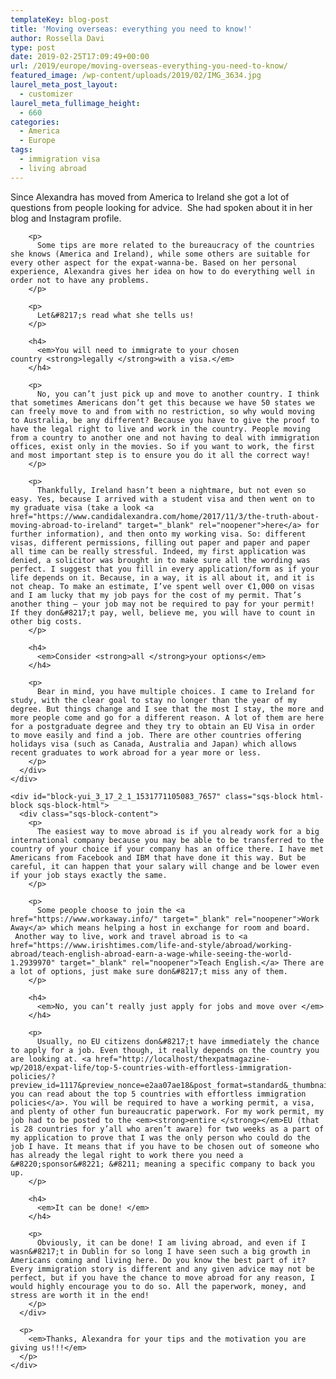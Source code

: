 ```yaml
---
templateKey: blog-post
title: 'Moving overseas: everything you need to know!'
author: Rossella Davi
type: post
date: 2019-02-25T17:09:49+00:00
url: /2019/europe/moving-overseas-everything-you-need-to-know/
featured_image: /wp-content/uploads/2019/02/IMG_3634.jpg
laurel_meta_post_layout:
  - customizer
laurel_meta_fullimage_height:
  - 660
categories:
  - America
  - Europe
tags:
  - immigration visa
  - living abroad
---
```


<div id="block-64c29220f0c69b7384b7" class="sqs-block html-block sqs-block-html">
  <div class="sqs-block-content">
    <div id="block-64c29220f0c69b7384b7" class="sqs-block html-block sqs-block-html">
      <div class="sqs-block-content">
        <p>
          Since Alexandra has moved from America to Ireland she got a lot of questions from people looking for advice.  She had spoken about it in her blog and Instagram profile.
        </p>
        
        <p>
          Some tips are more related to the bureaucracy of the countries she knows (America and Ireland), while some others are suitable for every other aspect for the expat-wanna-be. Based on her personal experience, Alexandra gives her idea on how to do everything well in order not to have any problems.
        </p>
        
        <p>
          Let&#8217;s read what she tells us!
        </p>
        
        <h4>
          <em>You will need to immigrate to your chosen country <strong>legally </strong>with a visa.</em>
        </h4>
        
        <p>
          No, you can’t just pick up and move to another country. I think that sometimes Americans don’t get this because we have 50 states we can freely move to and from with no restriction, so why would moving to Australia, be any different? Because you have to give the proof to have the legal right to live and work in the country. People moving from a country to another one and not having to deal with immigration offices, exist only in the movies. So if you want to work, the first and most important step is to ensure you do it all the correct way!
        </p>
        
        <p>
          Thankfully, Ireland hasn’t been a nightmare, but not even so easy. Yes, because I arrived with a student visa and then went on to my graduate visa (take a look <a href="https://www.candidalexandra.com/home/2017/11/3/the-truth-about-moving-abroad-to-ireland" target="_blank" rel="noopener">here</a> for further information), and then onto my working visa. So: different visas, different permissions, filling out paper and paper and paper all time can be really stressful. Indeed, my first application was denied, a solicitor was brought in to make sure all the wording was perfect. I suggest that you fill in every application/form as if your life depends on it. Because, in a way, it is all about it, and it is not cheap. To make an estimate, I’ve spent well over €1,000 on visas and I am lucky that my job pays for the cost of my permit. That’s another thing – your job may not be required to pay for your permit! If they don&#8217;t pay, well, believe me, you will have to count in other big costs.
        </p>
        
        <h4>
          <em>Consider <strong>all </strong>your options</em>
        </h4>
        
        <p>
          Bear in mind, you have multiple choices. I came to Ireland for study, with the clear goal to stay no longer than the year of my degree. But things change and I see that the most I stay, the more and more people come and go for a different reason. A lot of them are here for a postgraduate degree and they try to obtain an EU Visa in order to move easily and find a job. There are other countries offering holidays visa (such as Canada, Australia and Japan) which allows recent graduates to work abroad for a year more or less.
        </p>
      </div>
    </div>
    
    <div id="block-yui_3_17_2_1_1531771105083_7657" class="sqs-block html-block sqs-block-html">
      <div class="sqs-block-content">
        <p>
          The easiest way to move abroad is if you already work for a big international company because you may be able to be transferred to the country of your choice if your company has an office there. I have met Americans from Facebook and IBM that have done it this way. But be careful, it can happen that your salary will change and be lower even if your job stays exactly the same.
        </p>
        
        <p>
          Some people choose to join the <a href="https://www.workaway.info/" target="_blank" rel="noopener">Work Away</a> which means helping a host in exchange for room and board.  Another way to live, work and travel abroad is to <a href="https://www.irishtimes.com/life-and-style/abroad/working-abroad/teach-english-abroad-earn-a-wage-while-seeing-the-world-1.2939970" target="_blank" rel="noopener">Teach English.</a> There are a lot of options, just make sure don&#8217;t miss any of them.
        </p>
        
        <h4>
          <em>No, you can’t really just apply for jobs and move over </em>
        </h4>
        
        <p>
          Usually, no EU citizens don&#8217;t have immediately the chance to apply for a job. Even though, it really depends on the country you are looking at. <a href="http://localhost/thexpatmagazine-wp/2018/expat-life/top-5-countries-with-effortless-immigration-policies/?preview_id=1117&preview_nonce=e2aa07ae18&post_format=standard&_thumbnail_id=1120&preview=true">Here you can read about the top 5 countries with effortless immigration policies</a>. You will be required to have a working permit, a visa, and plenty of other fun bureaucratic paperwork. For my work permit, my job had to be posted to the <em><strong>entire </strong></em>EU (that is 28 countries for y’all who aren’t aware) for two weeks as a part of my application to prove that I was the only person who could do the job I have. It means that if you have to be chosen out of someone who has already the legal right to work there you need a &#8220;sponsor&#8221; &#8211; meaning a specific company to back you up.
        </p>
        
        <h4>
          <em>It can be done! </em>
        </h4>
        
        <p>
          Obviously, it can be done! I am living abroad, and even if I wasn&#8217;t in Dublin for so long I have seen such a big growth in Americans coming and living here. Do you know the best part of it? Every immigration story is different and any given advice may not be perfect, but if you have the chance to move abroad for any reason, I would highly encourage you to do so. All the paperwork, money, and stress are worth it in the end!
        </p>
      </div>
      
      <p>
        <em>Thanks, Alexandra for your tips and the motivation you are giving us!!!</em>
      </p>
    </div>
  </div>
</div>
